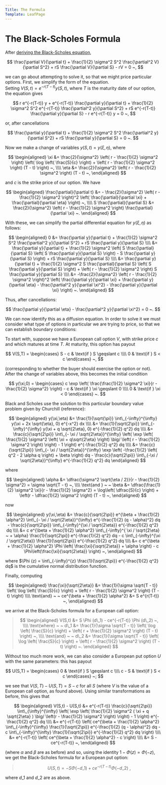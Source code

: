 ```yaml
---
Title: The Formula
Template: LeafPage
---
```


# The Black-Scholes Formula

After [deriving the Black-Scholes equation](2Equation),

$$ \frac{\partial V}{\partial t} + \frac{1}{2} \sigma^2 S^2 \frac{\partial^2 V}{\partial S^2} + rS \frac{\partial V}{\partial S} - rV = 0 ~, $$

we can go about attempting to solve it, so that we might price particular options. First, we simplify the form of the equation.  
Setting $V(S,t) = e^{-r(T-t)} y(S,t)$, where $T$ is the maturity date of our option, the equation gives

$$ r e^{-r(T-t)} y + e^{-r(T-t)} \frac{\partial y}{\partial t} + \frac{1}{2} \sigma^2 S^2 e^{-r(T-t)} \frac{\partial^2 y}{\partial S^2} + rS e^{-r(T-t)} \frac{\partial y}{\partial S} - r e^{-r(T-t)} y = 0 ~, $$

or, after cancellations

$$ \frac{\partial y}{\partial t} + \frac{1}{2} \sigma^2 S^2 \frac{\partial^2 y}{\partial S^2} + rS \frac{\partial y}{\partial S} = 0 ~. $$

Now we make a change of variables $y(S,t) = y(\xi,\eta)$, where

$$ \begin{aligned}
\xi &= \frac{2}{\sigma^2} \left( r - \frac{1}{2} \sigma^2 \right) \left( \log \left( \frac{S}{c} \right) + \left( r - \frac{1}{2} \sigma^2 \right) (T - t) \right) ~, \\\\
\eta &= \frac{2}{\sigma^2} \left( r - \frac{1}{2} \sigma^2 \right) (T - t) ~,
\end{aligned} $$

and $c$ is the strike price of our option. We have

$$ \begin{aligned}
\frac{\partial}{\partial t} &= - \frac{2}{\sigma^2} \left( r - \frac{1}{2} \sigma^2 \right)^2 \left( \frac{\partial}{\partial \xi} + \frac{\partial}{\partial \eta} \right) ~, \\\\
S \frac{\partial}{\partial S} &= \frac{2}{\sigma^2} \left( r - \frac{1}{2} \sigma^2 \right) \frac{\partial}{\partial \xi} ~.
\end{aligned} $$

With these, we can simplify the partial differential equation for $y(\xi, \eta)$ as follows:

$$ \begin{aligned}
0 &= \frac{\partial y}{\partial t} + \frac{1}{2} \sigma^2 S^2 \frac{\partial^2 y}{\partial S^2} + rS \frac{\partial y}{\partial S} \\\\
&= \frac{\partial y}{\partial t} + \frac{1}{2} \sigma^2 \left( S \frac{\partial}{\partial S} \left( S \frac{\partial y}{\partial S} \right) - S \frac{\partial y}{\partial S} \right) + rS \frac{\partial y}{\partial S} \\\\
&= \frac{\partial y}{\partial t} + \frac{1}{2} \sigma^2 S \frac{\partial}{\partial S} \left( S \frac{\partial y}{\partial S} \right) + \left( r - \frac{1}{2} \sigma^2 \right) S \frac{\partial y}{\partial S} \\\\
&= -\frac{2}{\sigma^2} \left( r - \frac{1}{2} \sigma^2 \right)^2 \left( \frac{\partial y}{\partial \xi} + \frac{\partial y}{\partial \eta} - \frac{\partial^2 y}{\partial \xi^2} - \frac{\partial y}{\partial \xi} \right) ~.
\end{aligned} $$

Thus, after cancellations:

$$ \frac{\partial y}{\partial \eta} - \frac{\partial^2 y}{\partial \xi^2} = 0 ~. $$

We can now identify this as a diffusion equation. In order to solve it we must consider what type of options in particular we are trying to price, so that we can establish boundary conditions:

To start with, suppose we have a European call option $V$, with strike price $c$ and which matures at time $T$. At maturity, this option has payout

$$ V(S,T) = \begin{cases}
S - c &  \text{if } S \geqslant c \\\\
0 & \text{if } S < c
\end{cases} ~, $$

(corresponding to whether the buyer should exercise the option or not).  
After the change of variables above, this becomes the initial condition

$$ y(\xi,0) = \begin{cases}
c \exp \left( \frac{\frac{1}{2} \sigma^2 \xi}{r - \frac{1}{2} \sigma^2} \right) - c &  \text{if } \xi \geqslant 0 \\\\
0 & \text{if } \xi < 0
\end{cases} ~. $$

Black and Scholes use the solution to this particular boundary value problem given by Churchill {reference}:

$$ \begin{aligned}
y(\xi,\eta) &= \frac{1}{\sqrt{\pi}} \int\_{-\infty}^{\infty} y(\xi + 2x \sqrt{\eta}, 0) e^{-x^2} dx \\\\
&= \frac{1}{\sqrt{2\pi}} \int\_{-\infty}^{\infty} y(\xi + q \sqrt{2\eta}, 0) e^{-\frac{1}{2} q^2} dq \\\\
&= \frac{c}{\sqrt{2\pi}} \int\_{- \xi / \sqrt{2\eta}}^{\infty} \left( \exp \left( \frac{1}{2} \sigma^2 \left( \xi + q\sqrt{2\eta} \right) \big/ \left( r - \frac{1}{2} \sigma^2 \right) \right) - 1 \right) e^{-\frac{1}{2} q^2} dq \\\\
&= \frac{c}{\sqrt{2\pi}} \int\_{- \xi / \sqrt{2\eta}}^{\infty} \exp \left( -\frac{1}{2} \left( q^2 - 2 \alpha q \right) + \beta \right) dq - \frac{c}{\sqrt{2\pi}} \int\_{-\xi / \sqrt{2\eta}}^{\infty} e^{-\frac{1}{2} q^2} dq
\end{aligned} $$

where

$$ \begin{aligned}
\alpha &= \dfrac{\sigma^2 \sqrt{\eta / 2}}{r - \frac{1}{2} \sigma^2} = \sigma \sqrt{T - t} ~, \\\\
\text{and } ~ ~ \beta &= \dfrac{\frac{1}{2} \sigma^2 \xi}{r - \frac{1}{2} \sigma^2} = \log\left( \dfrac{S}{c} \right) + \left(r - \dfrac{1}{2} \sigma^2 \right) (T - t) ~,
\end{aligned} $$

now

$$ \begin{aligned}
y(\xi,\eta) &= \frac{c}{\sqrt{2\pi}} e^{\beta + \frac{1}{2} \alpha^2} \int\_{- \xi / \sqrt{2\eta}}^{\infty} e^{-\frac{1}{2} (q - \alpha)^2} dq - \frac{c}{\sqrt{2\pi}} \int\_{-\infty}^{\xi / \sqrt{2\eta}} e^{-\frac{1}{2} q^2} dq \\\\
&= c e^{\beta + \frac{1}{2} \alpha^2} \int\_{-\infty}^{ \xi / \sqrt{2\eta} ~ + \alpha} \frac{1}{\sqrt{2\pi}} e^{-\frac{1}{2} q^2} dq - c \int\_{-\infty}^{\xi / \sqrt{2\eta}} \frac{1}{\sqrt{2\pi}} e^{-\frac{1}{2} q^2} dq \\\\
&= c e^{\beta + \frac{1}{2} \alpha^2} \Phi \left( \frac{\xi}{\sqrt{2\eta}} + \alpha \right) - c \Phi\left(\frac{\xi}{\sqrt{2\eta}} \right) ~,
\end{aligned} $$

where $\Phi (z) = \int\_{-\infty}^{z} \frac{1}{\sqrt{2\pi}} e^{-\frac{1}{2} q^2} dq$ is the cumulative normal distribution function.

Finally, computing

$$ \begin{aligned}
\frac{\xi}{\sqrt{2\eta}} &= \frac{1}{\sigma \sqrt{T - t}} \left( \log \left( \frac{S}{c} \right) + \left( r - \frac{1}{2} \sigma^2 \right) (T - t) \right) \\\\
\text{and} ~ ~ ce^{\beta + \frac{1}{2} \alpha^2} &= S e^{r(T-t)} ~,
\end{aligned} $$

we arrive at the Black-Scholes formula for a European call option:

> $$ \begin{aligned}
> V(S,t) &= S \Phi (d\_1) - ce^{-r(T-t)} \Phi (d\_2) ~, \\\\
> \text{where} ~ ~ d\_1 &= \frac{1}{\sigma \sqrt{T - t}} \left( \log \left( \frac{S}{c} \right) + \left( r + \frac{1}{2} \sigma^2 \right) (T - t) \right) ~, \\\\
> \text{and} ~ ~ d\_2 &= \frac{1}{\sigma \sqrt{T - t}} \left( \log \left( \frac{S}{c} \right) + \left( r - \frac{1}{2} \sigma^2 \right) (T - t) \right) ~.
> \end{aligned} $$

Without too much more work, we can also consider a European put option $U$ with the same parameters: this has payout

$$ U(S,T) = \begin{cases}
0 &  \text{if } S \geqslant c \\\\
c - S & \text{if } S < c
\end{cases} ~; $$

we see that $V(S,T) - U(S,T) = S - c$ for all $S$ (where $V$ is the value of a European call option, as found above). Using similar transformations as before, this gives that

$$ \begin{aligned}
V(S,t) - U(S,t) &= e^{-r(T-t)} \frac{c}{\sqrt{2\pi}} \int\_{\infty}^{\infty} \left( \exp \left( \frac{1}{2} \sigma^2 ( \xi + q \sqrt{2\eta} ) \big/ \left(r - \frac{1}{2} \sigma^2 \right) \right) - 1 \right) e^{-\frac{1}{2} q^2} dq \\\\
&= e^{-r(T-t)} \left( ce^{\beta + \frac{1}{2} \alpha^2} \int\_{-\infty}^{\infty} \frac{1}{\sqrt{2\pi}} e^{-\frac{1}{2} (q - \alpha)^2} dq - c \int\_{-\infty}^{\infty} \frac{1}{\sqrt{2\pi}} e^{-\frac{1}{2} q^2} dq \right) \\\\
&= e^{-r(T-t)} \left( ce^{\beta + \frac{1}{2} \alpha^2} - c \right) \\\\
&= S - ce^{-r(T-t)} ~,
\end{aligned} $$

(where $\alpha$ and $\beta$ are as before) and so, using the identity $1 - \Phi(z) = \Phi(-z)$, we get the Black-Scholes formula for a European put option:

> $$ U(S,t) = -S \Phi (-d\_1) + ce^{-r(T-t)} \Phi (-d\_2) ~, $$

where $d\_1$ and $d\_2$ are as above.
